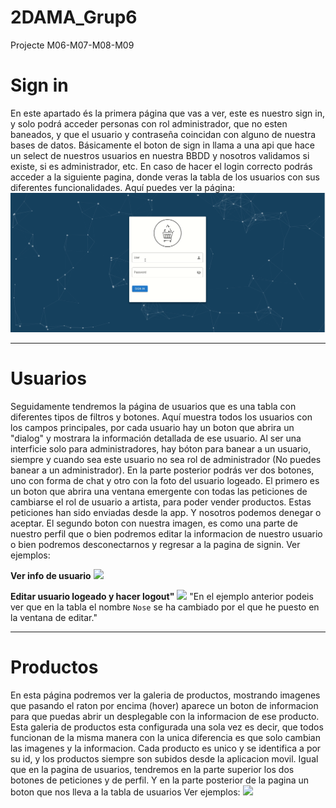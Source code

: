 # 2DAMA_Grup6
Projecte M06-M07-M08-M09
# Sign in
En este apartado és la primera página que vas a ver, este es nuestro sign in, y solo podrá acceder personas con rol administrador, que no esten baneados, y que el usuario y contraseña coincidan con alguno de nuestra bases de datos. Básicamente el boton de sign in llama a una api que hace un select de nuestros usuarios en nuestra BBDD y nosotros validamos si existe, si es administrador, etc. En caso de hacer el login correcto podrás acceder a la siguiente pagina, donde veras la tabla de los usuarios con sus diferentes funcionalidades. Aquí puedes ver la página:
![](signin.gif)
***
# Usuarios
Seguidamente tendremos la página de usuarios que es una tabla con diferentes tipos de filtros y botones. Aquí muestra todos los usuarios con los campos principales, por cada usuario hay un boton que abrira un "dialog" y mostrara la información detallada de ese usuario. Al ser una interficie solo para administradores, hay bóton para banear a un usuario, siempre y cuando sea este usuario no sea rol de administrador (No puedes banear a un administrador). En la parte posterior podrás ver dos botones, uno con forma de chat y otro con la foto del usuario logeado. El primero es un boton que abrira una ventana emergente con todas las peticiones de cambiarse el rol de usuario a artista, para poder vender productos. Estas peticiones han sido enviadas desde la app. Y nosotros podemos denegar o aceptar. El segundo boton con nuestra imagen, es como una parte de nuestro perfil que o bien podremos editar la informacion de nuestro usuario o bien podremos desconectarnos y regresar a la pagina de signin. Ver ejemplos:

<b>Ver info de usuario</b>
![](INFOUSU.gif)

<b>Editar usuario logeado y hacer logout"</b>
![](edit.gif)
"En el ejemplo anterior podeis ver que en la tabla el nombre `Nose` se ha cambiado por el que he puesto en la ventana de editar."
***
# Productos
En esta página podremos ver la galeria de productos, mostrando imagenes que pasando el raton por encima (hover) aparece un boton de informacion para que puedas abrir un desplegable con la informacion de ese producto. Esta galeria de productos esta configurada una sola vez es decir, que todos funcionan de la misma manera con la unica diferencia es que solo cambian las imagenes y la informacion. Cada producto es unico y se identifica a por su id, y los productos siempre son subidos desde la aplicacion movil. Igual que en la pagina de usuarios, tendremos en la parte superior los dos botones de peticiones y de perfil. Y en la parte posterior de la pagina un boton que nos lleva a la tabla de usuarios Ver ejemplos:
![](prod.gif)


